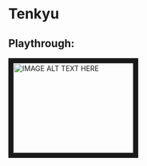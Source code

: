 # Tenkyu
## Playthrough:

<a href="https://youtu.be/EX4D6cHivek
" target="_blank"><img src="http://img.youtube.com/vi/EX4D6cHivek/0.jpg" 
alt="IMAGE ALT TEXT HERE" width="240" height="180" border="10" /></a>

